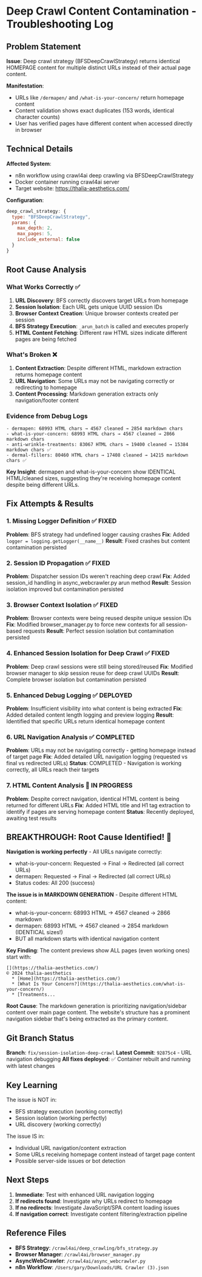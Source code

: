 # Deep Crawl Content Contamination - Troubleshooting Log

## Problem Statement

**Issue**: Deep crawl strategy (BFSDeepCrawlStrategy) returns identical HOMEPAGE content for multiple distinct URLs instead of their actual page content.

**Manifestation**: 
- URLs like `/dermapen/` and `/what-is-your-concern/` return homepage content 
- Content validation shows exact duplicates (153 words, identical character counts)
- User has verified pages have different content when accessed directly in browser

## Technical Details

**Affected System**: 
- n8n workflow using crawl4ai deep crawling via BFSDeepCrawlStrategy
- Docker container running crawl4ai server
- Target website: https://thalia-aesthetics.com/

**Configuration**:
```javascript
deep_crawl_strategy: {
  type: "BFSDeepCrawlStrategy", 
  params: {
    max_depth: 2,
    max_pages: 5,
    include_external: false
  }
}
```

## Root Cause Analysis

### What Works Correctly ✅
1. **URL Discovery**: BFS correctly discovers target URLs from homepage
2. **Session Isolation**: Each URL gets unique UUID session IDs 
3. **Browser Context Creation**: Unique browser contexts created per session
4. **BFS Strategy Execution**: `_arun_batch` is called and executes properly
5. **HTML Content Fetching**: Different raw HTML sizes indicate different pages are being fetched

### What's Broken ❌
1. **Content Extraction**: Despite different HTML, markdown extraction returns homepage content
2. **URL Navigation**: Some URLs may not be navigating correctly or redirecting to homepage
3. **Content Processing**: Markdown generation extracts only navigation/footer content

### Evidence from Debug Logs
```
- dermapen: 68993 HTML chars → 4567 cleaned → 2854 markdown chars
- what-is-your-concern: 68993 HTML chars → 4567 cleaned → 2866 markdown chars  
- anti-wrinkle-treatments: 83067 HTML chars → 19400 cleaned → 15384 markdown chars ✅
- dermal-fillers: 80460 HTML chars → 17408 cleaned → 14215 markdown chars ✅
```

**Key Insight**: dermapen and what-is-your-concern show IDENTICAL HTML/cleaned sizes, suggesting they're receiving homepage content despite being different URLs.

## Fix Attempts & Results

### 1. Missing Logger Definition ✅ FIXED
**Problem**: BFS strategy had undefined logger causing crashes
**Fix**: Added `logger = logging.getLogger(__name__)` 
**Result**: Fixed crashes but content contamination persisted

### 2. Session ID Propagation ✅ FIXED  
**Problem**: Dispatcher session IDs weren't reaching deep crawl
**Fix**: Added session_id handling in async_webcrawler.py arun method
**Result**: Session isolation improved but contamination persisted

### 3. Browser Context Isolation ✅ FIXED
**Problem**: Browser contexts were being reused despite unique session IDs
**Fix**: Modified browser_manager.py to force new contexts for all session-based requests
**Result**: Perfect session isolation but contamination persisted

### 4. Enhanced Session Isolation for Deep Crawl ✅ FIXED
**Problem**: Deep crawl sessions were still being stored/reused 
**Fix**: Modified browser manager to skip session reuse for deep crawl UUIDs
**Result**: Complete browser isolation but contamination persisted

### 5. Enhanced Debug Logging ✅ DEPLOYED
**Problem**: Insufficient visibility into what content is being extracted
**Fix**: Added detailed content length logging and preview logging
**Result**: Identified that specific URLs return identical homepage content

### 6. URL Navigation Analysis ✅ COMPLETED
**Problem**: URLs may not be navigating correctly - getting homepage instead of target page
**Fix**: Added detailed URL navigation logging (requested vs final vs redirected URLs)
**Status**: COMPLETED - Navigation is working correctly, all URLs reach their targets

### 7. HTML Content Analysis 🚧 IN PROGRESS
**Problem**: Despite correct navigation, identical HTML content is being returned for different URLs
**Fix**: Added HTML title and H1 tag extraction to identify if pages are serving homepage content
**Status**: Recently deployed, awaiting test results

## BREAKTHROUGH: Root Cause Identified! 🎯

**Navigation is working perfectly** - All URLs navigate correctly:
- what-is-your-concern: Requested → Final → Redirected (all correct URLs)
- dermapen: Requested → Final → Redirected (all correct URLs)  
- Status codes: All 200 (success)

**The issue is in MARKDOWN GENERATION** - Despite different HTML content:
- what-is-your-concern: 68993 HTML → 4567 cleaned → 2866 markdown
- dermapen: 68993 HTML → 4567 cleaned → 2854 markdown (IDENTICAL sizes!)
- BUT all markdown starts with identical navigation content

**Key Finding**: The content previews show ALL pages (even working ones) start with:
```
[](https://thalia-aesthetics.com/)
© 2024 thalia-aesthetics 
  * [Home](https://thalia-aesthetics.com/)
  * [What Is Your Concern?](https://thalia-aesthetics.com/what-is-your-concern/)
  * [Treatments...
```

**Root Cause**: The markdown generation is prioritizing navigation/sidebar content over main page content. The website's structure has a prominent navigation sidebar that's being extracted as the primary content.

## Git Branch Status

**Branch**: `fix/session-isolation-deep-crawl`
**Latest Commit**: `92875c4` - URL navigation debugging
**All fixes deployed**: ✅ Container rebuilt and running with latest changes

## Key Learning

The issue is NOT in:
- BFS strategy execution (working correctly)
- Session isolation (working perfectly) 
- URL discovery (working correctly)

The issue IS in:
- Individual URL navigation/content extraction
- Some URLs receiving homepage content instead of target page content
- Possible server-side issues or bot detection

## Next Steps

1. **Immediate**: Test with enhanced URL navigation logging
2. **If redirects found**: Investigate why URLs redirect to homepage
3. **If no redirects**: Investigate JavaScript/SPA content loading issues
4. **If navigation correct**: Investigate content filtering/extraction pipeline

## Reference Files

- **BFS Strategy**: `/crawl4ai/deep_crawling/bfs_strategy.py`
- **Browser Manager**: `/crawl4ai/browser_manager.py` 
- **AsyncWebCrawler**: `/crawl4ai/async_webcrawler.py`
- **n8n Workflow**: `/Users/gary/Downloads/URL Crawler (3).json`